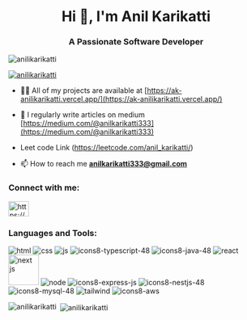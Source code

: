 <h1 align="center">Hi 👋, I'm Anil Karikatti</h1>
<h3 align="center">A Passionate Software Developer</h3>

<p align="left"> <img src="https://komarev.com/ghpvc/?username=anilikarikatti&label=Profile%20views&color=0e75b6&style=flat" alt="anilikarikatti" /> </p>

<p align="left"> <a href="https://github.com/ryo-ma/github-profile-trophy"><img src="https://github-profile-trophy.vercel.app/?username=anilikarikatti" alt="anilikarikatti" /></a> </p>

- 👨‍💻 All of my projects are available at [https://ak-anilikarikatti.vercel.app/](https://ak-anilikarikatti.vercel.app/)

- 📝 I regularly write articles on medium [https://medium.com/@anilkarikatti333](https://medium.com/@anilkarikatti333)

- Leet code Link (https://leetcode.com/anil_karikatti/)

- 📫 How to reach me **anilkarikatti333@gmail.com**

<h3 align="left">Connect with me:</h3>
<p align="left">
<a href="https://www.linkedin.com/in/anilkarikatti333/" target="blank"><img align="center" src="https://raw.githubusercontent.com/rahuldkjain/github-profile-readme-generator/master/src/images/icons/Social/linked-in-alt.svg" alt="https://www.linkedin.com/in/anil-karikatti-6619aa210/" height="30" width="40" /></a>
</p>

<h3 align="left">Languages and Tools:</h3>

![html](https://github.com/anilikarikatti/anilikarikatti/assets/48754895/58469646-a2d4-49e4-a790-5cfbbcef2a10)
![css](https://github.com/anilikarikatti/anilikarikatti/assets/48754895/39c40f10-af00-40fd-9053-4292e1fbedbd)
![js](https://github.com/anilikarikatti/anilikarikatti/assets/48754895/3792ef50-b5a7-48bb-b60c-9d4f2c9ac4bf)
![icons8-typescript-48](https://github.com/user-attachments/assets/c2eeac26-bca4-4580-82cc-5729275d98a2)
![icons8-java-48](https://github.com/user-attachments/assets/2d24be44-3c82-49cd-aaa0-74e37f1301de)
![react](https://github.com/anilikarikatti/anilikarikatti/assets/48754895/9cbfcd52-6174-433d-ae33-6918a8d99613)
<img src="https://github.com/user-attachments/assets/f2eeff69-8cce-4fd4-9cde-9b302e9a905b" height="60px" alt="next js">
![node](https://github.com/anilikarikatti/anilikarikatti/assets/48754895/b0bcae95-4973-44a4-ab42-7b41762364a5)
![icons8-express-js](https://github.com/user-attachments/assets/057597d8-3221-4626-befd-b575ce54a320)
![icons8-nestjs-48](https://github.com/user-attachments/assets/a21cdbbe-d065-4511-848c-d6842256609e)
![icons8-mysql-48](https://github.com/user-attachments/assets/892fbfb2-f5c6-4797-b63f-6b9d83cb4330)
![tailwind](https://github.com/anilikarikatti/anilikarikatti/assets/48754895/3d249f9f-af37-40b4-a91d-171bf460aafa)
![icons8-aws](https://github.com/user-attachments/assets/433818cb-f812-4484-9060-dcc645fbb7fd)



<p><img align="left" src="https://github-readme-stats.vercel.app/api/top-langs?username=anilikarikatti&show_icons=true&locale=en&layout=compact&theme=dark" alt="anilikarikatti"  /></p>

<p>&nbsp;<img align="center" src="https://github-readme-stats.vercel.app/api?username=anilikarikatti&show_icons=true&locale=en&theme=dark" alt="anilikarikatti" /></p>

